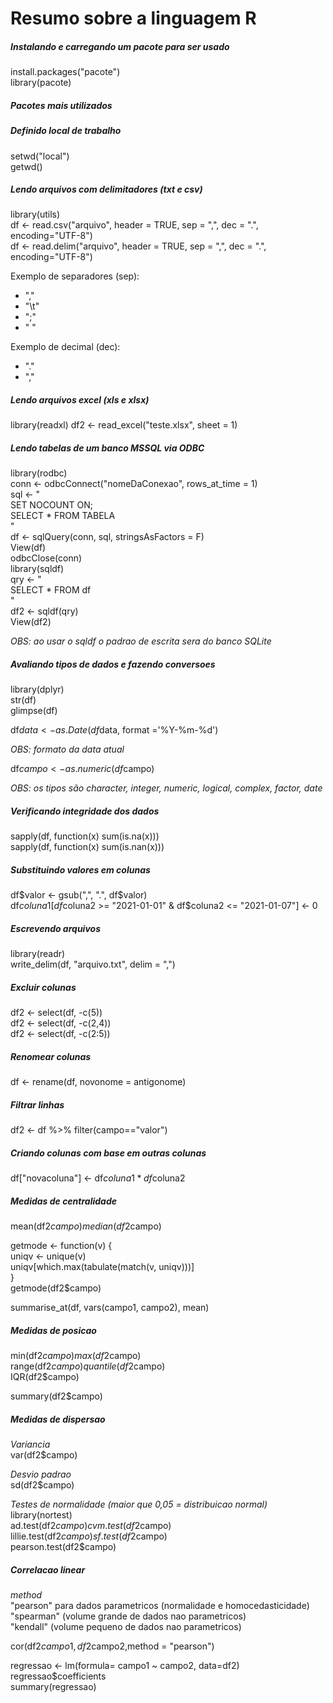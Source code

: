 # Resumo sobre a linguagem R  

##### _Instalando e carregando um pacote para ser usado_  
install.packages("pacote")  
library(pacote)  

##### _Pacotes mais utilizados_  


##### _Definido local de trabalho_  
setwd("local")  
getwd()  

##### _Lendo arquivos com delimitadores (txt e csv)_  
library(utils)  
df <- read.csv("arquivo", header = TRUE, sep = ",", dec = ".", encoding="UTF-8")  
df <- read.delim("arquivo", header = TRUE, sep = ",", dec = ".", encoding="UTF-8")  

Exemplo de separadores (sep):  
* ","  
* "\t"  
* ";"  
* " "  

Exemplo de decimal (dec):  
* "."  
* ","  

##### _Lendo arquivos excel (xls e xlsx)_  
library(readxl)
df2 <- read_excel("teste.xlsx", sheet = 1)  

##### _Lendo tabelas de um banco MSSQL via ODBC_  
library(rodbc)  
conn <- odbcConnect("nomeDaConexao", rows_at_time = 1)  
sql <- "  
SET NOCOUNT ON;  
SELECT * FROM TABELA  
"  
df <- sqlQuery(conn, sql, stringsAsFactors = F)  
View(df)  
odbcClose(conn)  
library(sqldf)  
qry <- "  
SELECT * FROM df  
"  
df2 <- sqldf(qry)  
View(df2)  

_OBS: ao usar o sqldf o padrao de escrita sera do banco SQLite_  

##### _Avaliando tipos de dados e fazendo conversoes_  
library(dplyr)  
str(df)  
glimpse(df)  

df$data <- as.Date(df$data, format ='%Y-%m-%d')  

_OBS: formato da data atual_  

df$campo <- as.numeric(df$campo)  

_OBS: os tipos são character, integer, numeric, logical, complex, factor, date_  

##### _Verificando integridade dos dados_  
sapply(df, function(x) sum(is.na(x)))  
sapply(df, function(x) sum(is.nan(x)))  

##### _Substituindo valores em colunas_  
df$valor <- gsub(",", ".", df$valor)  
df$coluna1[df$coluna2 >= "2021-01-01" & df$coluna2 <= "2021-01-07"] <- 0  

##### _Escrevendo arquivos_  
library(readr)  
write_delim(df, "arquivo.txt", delim = ",")  

##### _Excluir colunas_  
df2 <- select(df, -c(5))  
df2 <- select(df, -c(2,4))  
df2 <- select(df, -c(2:5))  

##### _Renomear colunas_  
df <- rename(df, novonome = antigonome)  

##### _Filtrar linhas_  
df2 <- df %>% filter(campo=="valor")  

##### _Criando colunas com base em outras colunas_  
df["novacoluna"] <- df$coluna1 * df$coluna2  

##### _Medidas de centralidade_  
mean(df2$campo)  
median(df2$campo)  

getmode <- function(v) {  
  uniqv <- unique(v)  
  uniqv[which.max(tabulate(match(v, uniqv)))]  
}  
getmode(df2$campo)  

summarise_at(df, vars(campo1, campo2), mean)  

##### _Medidas de posicao_  
min(df2$campo)  
max(df2$campo)  
range(df2$campo)  
quantile(df2$campo)  
IQR(df2$campo)  

summary(df2$campo)  

##### _Medidas de dispersao_  
_Variancia_  
var(df2$campo)  

_Desvio padrao_  
sd(df2$campo)  

_Testes de normalidade (maior que 0,05 = distribuicao normal)_  
library(nortest)  
ad.test(df2$campo)  
cvm.test(df2$campo)  
lillie.test(df2$campo)  
sf.test(df2$campo)  
pearson.test(df2$campo)  

##### _Correlacao linear_  

_method_   
"pearson" para dados parametricos (normalidade e homocedasticidade)  
"spearman" (volume grande de dados nao parametricos)  
"kendall" (volume pequeno de dados nao parametricos)  

cor(df2$campo1,df2$campo2,method = "pearson")  

regressao <- lm(formula= campo1 ~ campo2, data=df2)  
regressao$coefficients  
summary(regressao)  
